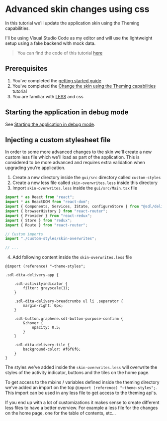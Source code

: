 # Advanced skin changes using css

In this tutorial we'll update the application skin using the Theming capabilities.

I'll be using Visual Studio Code as my editor and will use the lightweight setup using a fake backend with mock data.

> You can find the code of this tutorial [here](../../custom-webapp/gui/src)

## Prerequisites

1. You've completed the [getting started guide](../Getting-started.md)
2. You've completed the [Change the skin using the Theming capabilities](./Change-the-skin.md) tutorial
3. You are familiar with [LESS](http://lesscss.org/) and css

## Starting the application in debug mode

See [Starting the application in debug mode](./Change-the-skin.md#starting-the-application-in-debug-mode).

## Injecting a custom stylesheet file

In order to some more advanced changes to the skin we'll create a new custom less file which we'll load as part of the application.
This is considered to be more advanced and requires extra validation when upgrading you're application. 

1. Create a new directory inside the `gui/src` directory called `custom-styles`
2. Create a new less file called `skin-overwrites.less` inside this directory
3. Import `skin-overwrites.less` inside the `gui/src/Main.tsx` file

```typescript
import * as React from "react";
import * as ReactDOM from "react-dom";
import { Components, Services, IState, configureStore } from "@sdl/delivery-ish-dd-webapp-gui";
import { browserHistory } from "react-router";
import { Provider } from "react-redux";
import { Store } from "redux";
import { Route } from "react-router";

// Custom imports
import "./custom-styles/skin-overwrites";

// ...
```

4. Add following content inside the `skin-overwrites.less` file

```less
@import (reference) "~theme-styles";

.sdl-dita-delivery-app {

    .sdl-activityindicator {
        filter: grayscale(1);
    }

    .sdl-dita-delivery-breadcrumbs ul li .separator {
        margin-right: 0px;
    }

    .sdl-button.graphene.sdl-button-purpose-confirm {
        &:hover {
            opacity: 0.5;
        }
    }

    .sdl-dita-delivery-tile {
        background-color: #f6f6f6;
    }
}

```

The styles we've added inside the `skin-overwrites.less` will overwrite the styles of the activity indicator, buttons and the tiles on the home page. 

To get access to the mixins / variables defined inside the theming directory we've added an import on the top `@import (reference) "~theme-styles";`. 
This import can be used in any less file to get access to the theming api's.

If you end up with a lot of customizations it makes sense to create different less files to have a better overview. 
For example a less file for the changes on the home page, one for the table of contents, etc...
